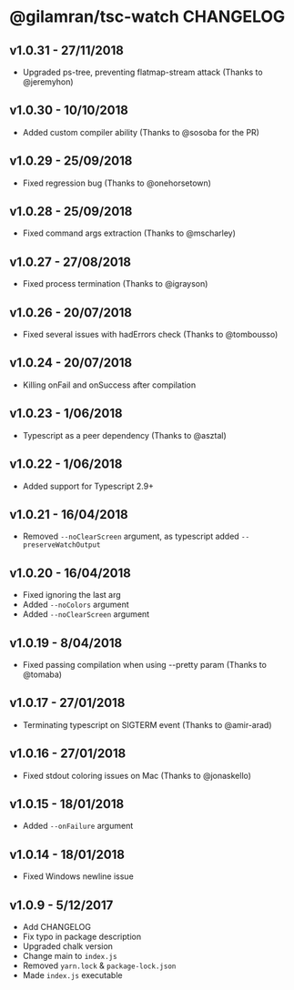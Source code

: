# @gilamran/tsc-watch CHANGELOG

## v1.0.31 - 27/11/2018
* Upgraded ps-tree, preventing flatmap-stream attack (Thanks to @jeremyhon)

## v1.0.30 - 10/10/2018
* Added custom compiler ability (Thanks to @sosoba for the PR)

## v1.0.29 - 25/09/2018
* Fixed regression bug (Thanks to @onehorsetown)

## v1.0.28 - 25/09/2018
* Fixed command args extraction (Thanks to @mscharley)

## v1.0.27 - 27/08/2018
* Fixed process termination (Thanks to @igrayson)

## v1.0.26 - 20/07/2018
* Fixed several issues with hadErrors check (Thanks to @tombousso)

## v1.0.24 - 20/07/2018
* Killing onFail and onSuccess after compilation

## v1.0.23 - 1/06/2018
* Typescript as a peer dependency (Thanks to @asztal)

## v1.0.22 - 1/06/2018
* Added support for Typescript 2.9+

## v1.0.21 - 16/04/2018
* Removed `--noClearScreen` argument, as typescript added `--preserveWatchOutput`

## v1.0.20 - 16/04/2018
* Fixed ignoring the last arg
* Added `--noColors` argument
* Added `--noClearScreen` argument

## v1.0.19 - 8/04/2018
* Fixed passing compilation when using --pretty param (Thanks to @tomaba)

## v1.0.17 - 27/01/2018
* Terminating typescript on SIGTERM event (Thanks to @amir-arad)

## v1.0.16 - 27/01/2018
* Fixed stdout coloring issues on Mac (Thanks to @jonaskello)

## v1.0.15 - 18/01/2018
* Added `--onFailure` argument

## v1.0.14 - 18/01/2018
* Fixed Windows newline issue

## v1.0.9 - 5/12/2017
* Add CHANGELOG
* Fix typo in package description
* Upgraded chalk version
* Change main to `index.js`
* Removed `yarn.lock` & `package-lock.json`
* Made `index.js` executable